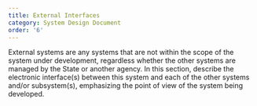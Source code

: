 ```yaml
---
title: External Interfaces
category: System Design Document
order: '6'
---
```


External systems are any systems that are not within the scope of the system under development, regardless whether the other systems are managed by the State or another agency.  In this section, describe the electronic interface(s) between this system and each of the other systems and/or subsystem(s), emphasizing the point of view of the system being developed.
